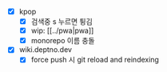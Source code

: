 - [X] kpop
  - [X] 검색중 s 누르면 튕김
  - [X] wip: [[../pwa|pwa]]
  - [X] monorepo 이름 충돌
- [X] wiki.deptno.dev
  - [X] force push 시 git reload and reindexing
